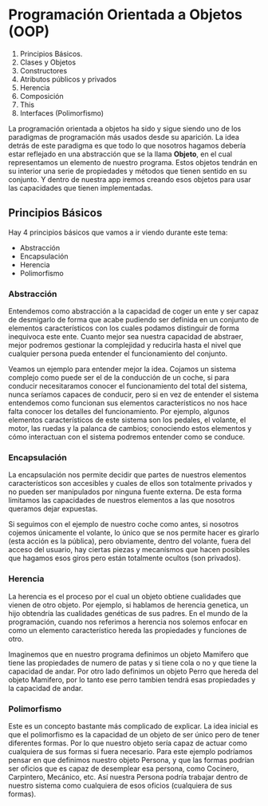 # Programación Orientada a Objetos (OOP)

  1. Principios Básicos.
  2. Clases y Objetos
  3. Constructores
  4. Atributos públicos y privados
  5. Herencia
  6. Composición
  7. This
  8. Interfaces (Polimorfismo)

La programación orientada a objetos ha sido y sigue siendo uno de los paradigmas de programación más usados desde su aparición. La idea detrás de este paradigma es que todo lo que nosotros hagamos debería estar reflejado en una abstracción que se la llama __Objeto__, en el cual representamos un elemento de nuestro programa. Estos objetos tendrán en su interior una serie de propiedades y métodos que tienen sentido en su conjunto. Y dentro de nuestra app iremos creando esos objetos para usar las capacidades que tienen implementadas.

## Principios Básicos

Hay 4 principios básicos que vamos a ir viendo durante este tema:

  - Abstracción
  - Encapsulación
  - Herencia
  - Polimorfismo

### Abstracción

Entendemos como abstracción a la capacidad de coger un ente y ser capaz de desmigarlo de forma que acabe pudiendo ser definida en un conjunto de elementos característicos con los cuales podamos distinguir de forma inequivoca este ente. Cuanto mejor sea nuestra capacidad de abstraer, mejor podremos gestionar la complejidad y reducirla hasta el nivel que cualquier persona pueda entender el funcionamiento del conjunto.

Veamos un ejemplo para entender mejor la idea. Cojamos un sistema complejo como puede ser el de la conducción de un coche, si para conducir necesitaramos conocer el funcionamiento del total del sistema, nunca seríamos capaces de conducir, pero si en vez de entender el sistema entendemos como funcionan sus elementos característicos no nos hace falta conocer los detalles del funcionamiento. Por ejemplo, algunos elementos característicos de este sistema son los pedales, el volante, el motor, las ruedas y la palanca de cambios; conociendo estos elementos y cómo interactuan con el sistema podremos entender como se conduce.

### Encapsulación

La encapsulación nos permite decidir que partes de nuestros elementos característicos son accesibles y cuales de ellos son totalmente privados y no pueden ser manipulados por ninguna fuente externa. De esta forma limitamos las capacidades de nuestros elementos a las que nosotros queramos dejar expuestas. 

Si seguimos con el ejemplo de nuestro coche como antes, si nosotros cojemos únicamente el volante, lo único que se nos permite hacer es girarlo (esta acción es la pública), pero obviamente, dentro del volante, fuera del acceso del usuario, hay ciertas piezas y mecanísmos que hacen posibles que hagamos esos giros pero están totalmente ocultos (son privados).

### Herencia

La herencia es el proceso por el cual un objeto obtiene cualidades que vienen de otro objeto. Por ejemplo, si hablamos de herencia genetica, un hijo obtendría las cualidades genéticas de sus padres. En el mundo de la programación, cuando nos referimos a herencia nos solemos enfocar en como un elemento característico hereda las propiedades y funciones de otro.

Imaginemos que en nuestro programa definimos un objeto Mamifero que tiene las propiedades de numero de patas y si tiene cola o no y que tiene la capacidad de andar. Por otro lado definimos un objeto Perro que hereda del objeto Mamifero, por lo tanto ese perro tambien tendrá esas propiedades y la capacidad de andar.

### Polimorfismo

Este es un concepto bastante más complicado de explicar. La idea inicial es que el polimorfismo es la capacidad de un objeto de ser único pero de tener diferentes formas. Por lo que nuestro objeto sería capaz de actuar como cualquiera de sus formas si fuera necesario. Para este ejemplo podríamos pensar en que definimos nuestro objeto Persona, y que las formas podrían ser oficios que es capaz de desemplear esa persona, como Cocinero, Carpintero, Mecánico, etc. Así nuestra Persona podría trabajar dentro de nuestro sistema como cualquiera de esos oficios (cualquiera de sus formas).
